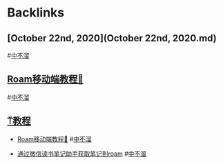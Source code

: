 
# Backlinks
## [October 22nd, 2020](October 22nd, 2020.md)

#[中不溜](中不溜.md)

## [Roam移动端教程🏃](Roam移动端教程🏃.md)

#[中不溜](中不溜.md)

## [⍡教程](⍡教程.md)
- [Roam移动端教程🏃](Roam移动端教程🏃.md) #[中不溜](中不溜.md)

- [通过微信读书笔记助手获取笔记到roam](通过微信读书笔记助手获取笔记到roam.md) #[中不溜](中不溜.md)

